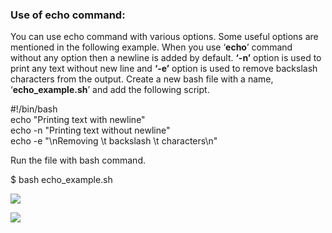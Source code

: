 ### Use of echo command:

You can use echo command with various options. Some useful options are mentioned in the following example. When you use ‘**echo**’ command without any option then a newline is added by default. **‘-n’** option is used to print any text without new line and **‘-e’** option is used to remove backslash characters from the output. Create a new bash file with a name, ‘**echo_example.sh**’ and add the following script.

#!/bin/bash  
echo "Printing text with newline"  
echo \-n "Printing text without newline"  
echo \-e "\\nRemoving \\t backslash \\t characters\\n"

Run the file with bash command.

$ bash echo_example.sh

![](https://linuxhint.com/wp-content/uploads/2018/07/h3.png)

![](https://linuxhint.com/wp-content/uploads/2018/07/h3.png)
